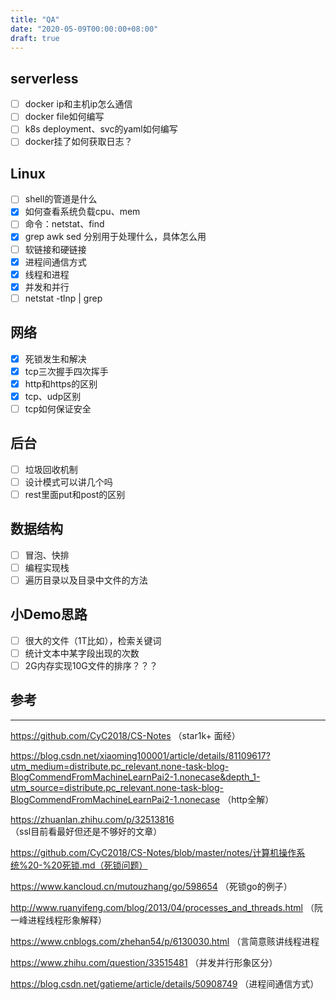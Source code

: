 ```yaml
---
title: "QA"
date: "2020-05-09T00:00:00+08:00"
draft: true
---
```


## serverless

- [ ] docker ip和主机ip怎么通信
- [ ] docker file如何编写
- [ ] k8s deployment、svc的yaml如何编写
- [ ] docker挂了如何获取日志？

## Linux

- [ ] shell的管道是什么
- [x] 如何查看系统负载cpu、mem
- [ ] 命令：netstat、find
- [x] grep awk sed 分别用于处理什么，具体怎么用
- [ ] 软链接和硬链接
- [x] 进程间通信方式
- [x] 线程和进程
- [x] 并发和并行
- [ ] netstat -tlnp | grep

## 网络

- [x] 死锁发生和解决
- [x] tcp三次握手四次挥手
- [x] http和https的区别
- [x] tcp、udp区别
- [ ] tcp如何保证安全

## 后台

- [ ] 垃圾回收机制
- [ ] 设计模式可以讲几个吗
- [ ] rest里面put和post的区别

## 数据结构

- [ ] 冒泡、快排
- [ ] 编程实现栈
- [ ] 遍历目录以及目录中文件的方法

## 小Demo思路

- [ ] 很大的文件（1T比如），检索关键词
- [ ] 统计文本中某字段出现的次数
- [ ] 2G内存实现10G文件的排序？？？

## 参考

---

https://github.com/CyC2018/CS-Notes （star1k+ 面经）

https://blog.csdn.net/xiaoming100001/article/details/81109617?utm_medium=distribute.pc_relevant.none-task-blog-BlogCommendFromMachineLearnPai2-1.nonecase&depth_1-utm_source=distribute.pc_relevant.none-task-blog-BlogCommendFromMachineLearnPai2-1.nonecase  （http全解）

https://zhuanlan.zhihu.com/p/32513816 （ssl目前看最好但还是不够好的文章）

https://github.com/CyC2018/CS-Notes/blob/master/notes/计算机操作系统%20-%20死锁.md（死锁问题）

https://www.kancloud.cn/mutouzhang/go/598654 （死锁go的例子）

http://www.ruanyifeng.com/blog/2013/04/processes_and_threads.html （阮一峰进程线程形象解释）

https://www.cnblogs.com/zhehan54/p/6130030.html （言简意赅讲线程进程

https://www.zhihu.com/question/33515481 （并发并行形象区分）

https://blog.csdn.net/gatieme/article/details/50908749 （进程间通信方式）